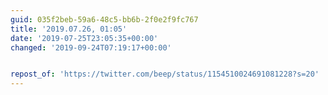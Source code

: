 ```yaml
---
guid: 035f2beb-59a6-48c5-bb6b-2f0e2f9fc767
title: '2019.07.26, 01:05'
date: '2019-07-25T23:05:35+00:00'
changed: '2019-09-24T07:19:17+00:00'


repost_of: 'https://twitter.com/beep/status/1154510024691081228?s=20'
---
```



